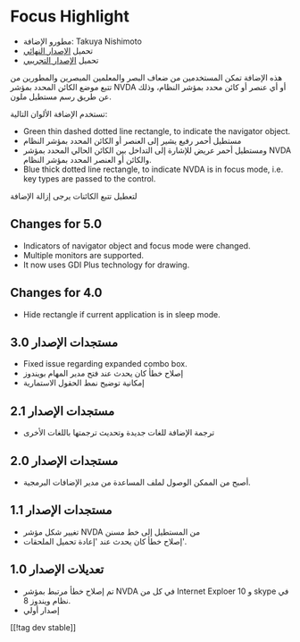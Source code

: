 # Focus Highlight #

* مطورو الإضافة: Takuya Nishimoto
* تحميل [الإصدار النهائي][2]
* تحميل [الإصدار التجريبي][1]

هذه الإضافة تمكن المستخدمين من ضعاف البصر والمعلمين المبصرين والمطورين من
تتبع موضع الكائن المحدد بمؤشر NVDA  أو أي عنصر  أو كائن محدد بمؤشر النظام،
وذلك عن طريق رسم مستطيل ملون. 

تستخدم الإضافة الألوان التالية:

* Green thin dashed dotted line rectangle, to indicate the navigator object.
* مستطيل أحمر رفيع يشير إلى العنصر أو الكائن المحدد بمؤشر النظام
* ومستطيل أحمر عريض للإشارة إلى التداخل بين الكائن الحالي المحدد بمؤشر NVDA
  والكائن أو العنصر المحدد بمؤشر النظام. 
* Blue thick dotted line rectangle, to indicate NVDA is in focus mode,
  i.e. key types are passed to the control.

لتعطيل تتبع الكائنات يرجى إزالة الإضافة

## Changes for 5.0 ##

* Indicators of navigator object and focus mode were changed.
* Multiple monitors are supported.
* It now uses GDI Plus technology for drawing.

## Changes for 4.0 ##

* Hide rectangle if current application is in sleep mode.

## مستجدات الإصدار 3.0 ##

* Fixed issue regarding expanded combo box.
* إصلاح خطأ كان يحدث عند فتح مدير المهام بويندوز
* إمكانية توضيح نمط الحقول الاستمارية

## مستجدات الإصدار 2.1 ##

* ترجمة الإضافة للغات جديدة وتحديث ترجمتها باللغات الأخرى

## مستجدات الإصدار 2.0 ##

* أصبح من الممكن الوصول لملف المساعدة من مدير الإضافات البرمجية.

## مستجدات الإصدار 1.1 ##

* تغيير شكل مؤشر NVDA من المستطيل إلى خط مسنن
* إصلاح خطأ كان يحدث عند 'إعادة تحميل الملحقات'.

## تعديلات الإصدار 1.0 ##

* تم إصلاح خطأ مرتبط بمؤشر NVDA في كل من Internet Exploer 10 و skype في نظام
  ويندوز 8.
* إصدار أولي


[[!tag dev stable]]

[1]: https://addons.nvda-project.org/files/get.php?file=fh-dev

[2]: https://addons.nvda-project.org/files/get.php?file=fh
